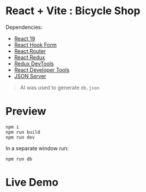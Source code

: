 # React + Vite : Bicycle Shop

Dependencies:
- [React 19](https://react.dev/learn/build-a-react-app-from-scratch)
- [React Hook Form](https://react-hook-form.com)
- [React Router](https://api.reactrouter.com/v7/functions/react_router.createBrowserRouter.html)
- [React Redux](https://react-redux.js.org/introduction/getting-started)
- [Redux DevTools](https://chromewebstore.google.com/detail/redux-devtools/lmhkpmbekcpmknklioeibfkpmmfibljd)
- [React Developer Tools](https://chromewebstore.google.com/detail/react-developer-tools/fmkadmapgofadopljbjfkapdkoienihi)
- [JSON Server](https://www.npmjs.com/package/json-server)

> AI was used to generate `db.json`

# Preview

```
npm i
npm run build
npm run dev
```

In a separate window run:
```
npm run db
```

# Live Demo

